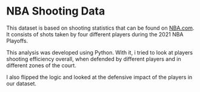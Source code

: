 # NBA Shooting Data
This dataset is based on shooting statistics that can be found on [NBA.com](https://www.nba.com/stats/players/shooting/?Season=2020-21&SeasonType=Playoffs&PerMode=Totals). It consists of shots taken by four different players during the 2021 NBA Playoffs.

This analysis was developed using Python. With it, i tried to look at players shooting efficiency overall, when defended by different players and in different zones of the court.

I also flipped the logic and looked at the defensive impact of the players in our dataset.
